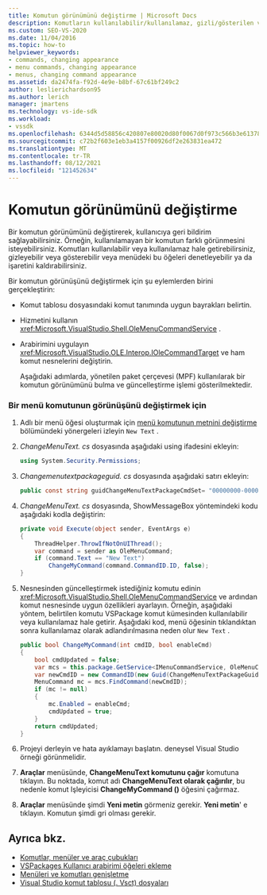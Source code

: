 ```yaml
---
title: Komutun görünümünü değiştirme | Microsoft Docs
description: Komutların kullanılabilir/kullanılamaz, gizli/gösterilen veya işaretli/işaretsiz gibi bir komutun görünümünü değiştirme hakkında geri bildirim sağlamayı öğrenin.
ms.custom: SEO-VS-2020
ms.date: 11/04/2016
ms.topic: how-to
helpviewer_keywords:
- commands, changing appearance
- menu commands, changing appearance
- menus, changing command appearance
ms.assetid: da2474fa-f92d-4e9e-b8bf-67c61bf249c2
author: leslierichardson95
ms.author: lerich
manager: jmartens
ms.technology: vs-ide-sdk
ms.workload:
- vssdk
ms.openlocfilehash: 6344d5d58856c420807e80020d80f0067d0f973c566b3e613782e5fa0b85ef11
ms.sourcegitcommit: c72b2f603e1eb3a4157f00926df2e263831ea472
ms.translationtype: MT
ms.contentlocale: tr-TR
ms.lasthandoff: 08/12/2021
ms.locfileid: "121452634"
---
```

# <a name="change-the-appearance-of-a-command"></a>Komutun görünümünü değiştirme
Bir komutun görünümünü değiştirerek, kullanıcıya geri bildirim sağlayabilirsiniz. Örneğin, kullanılamayan bir komutun farklı görünmesini isteyebilirsiniz. Komutları kullanılabilir veya kullanılamaz hale getirebilirsiniz, gizleyebilir veya gösterebilir veya menüdeki bu öğeleri denetleyebilir ya da işaretini kaldırabilirsiniz.

Bir komutun görünüşünü değiştirmek için şu eylemlerden birini gerçekleştirin:

- Komut tablosu dosyasındaki komut tanımında uygun bayrakları belirtin.

- Hizmetini kullanın <xref:Microsoft.VisualStudio.Shell.OleMenuCommandService> .

- Arabirimini uygulayın <xref:Microsoft.VisualStudio.OLE.Interop.IOleCommandTarget> ve ham komut nesnelerini değiştirin.

  Aşağıdaki adımlarda, yönetilen paket çerçevesi (MPF) kullanılarak bir komutun görünümünü bulma ve güncelleştirme işlemi gösterilmektedir.

### <a name="to-change-the-appearance-of-a-menu-command"></a>Bir menü komutunun görünüşünü değiştirmek için

1. Adlı bir menü öğesi oluşturmak için [menü komutunun metnini değiştirme](../extensibility/changing-the-text-of-a-menu-command.md) bölümündeki yönergeleri izleyin `New Text` .

2. *ChangeMenuText. cs* dosyasında aşağıdaki using ifadesini ekleyin:

    ```csharp
    using System.Security.Permissions;
    ```

3. *Changemenutextpackageguid. cs* dosyasında aşağıdaki satırı ekleyin:

    ```csharp
    public const string guidChangeMenuTextPackageCmdSet= "00000000-0000-0000-0000-00000000";  // get the GUID from the .vsct file
    ```

4. *ChangeMenuText. cs* dosyasında, ShowMessageBox yöntemindeki kodu aşağıdaki kodla değiştirin:

    ```csharp
    private void Execute(object sender, EventArgs e)
    {
        ThreadHelper.ThrowIfNotOnUIThread();
        var command = sender as OleMenuCommand;
        if (command.Text == "New Text")
            ChangeMyCommand(command.CommandID.ID, false);
    }
    ```

5. Nesnesinden güncelleştirmek istediğiniz komutu edinin <xref:Microsoft.VisualStudio.Shell.OleMenuCommandService> ve ardından komut nesnesinde uygun özellikleri ayarlayın. Örneğin, aşağıdaki yöntem, belirtilen komutu VSPackage komut kümesinden kullanılabilir veya kullanılamaz hale getirir. Aşağıdaki kod, menü öğesinin tıklandıktan sonra kullanılamaz olarak adlandırılmasına neden olur `New Text` .

    ```csharp
    public bool ChangeMyCommand(int cmdID, bool enableCmd)
    {
        bool cmdUpdated = false;
        var mcs = this.package.GetService<IMenuCommandService, OleMenuCommandService>();
        var newCmdID = new CommandID(new Guid(ChangeMenuTextPackageGuids.guidChangeMenuTextPackageCmdSet), cmdID);
        MenuCommand mc = mcs.FindCommand(newCmdID);
        if (mc != null)
        {
            mc.Enabled = enableCmd;
            cmdUpdated = true;
        }
        return cmdUpdated;
    }
    ```

6. Projeyi derleyin ve hata ayıklamayı başlatın. deneysel Visual Studio örneği görünmelidir.

7. **Araçlar** menüsünde, **ChangeMenuText komutunu çağır** komutuna tıklayın. Bu noktada, komut adı **ChangeMenuText olarak çağırılır**, bu nedenle komut Işleyicisi **ChangeMyCommand ()** öğesini çağırmaz.

8. **Araçlar** menüsünde şimdi **Yeni metin** görmeniz gerekir. **Yeni metin**' e tıklayın. Komutun şimdi gri olması gerekir.

## <a name="see-also"></a>Ayrıca bkz.
- [Komutlar, menüler ve araç çubukları](../extensibility/internals/commands-menus-and-toolbars.md)
- [VSPackages Kullanıcı arabirimi öğeleri ekleme](../extensibility/internals/how-vspackages-add-user-interface-elements.md)
- [Menüleri ve komutları genişletme](../extensibility/extending-menus-and-commands.md)
- [Visual Studio komut tablosu (. Vsct) dosyaları](../extensibility/internals/visual-studio-command-table-dot-vsct-files.md)

